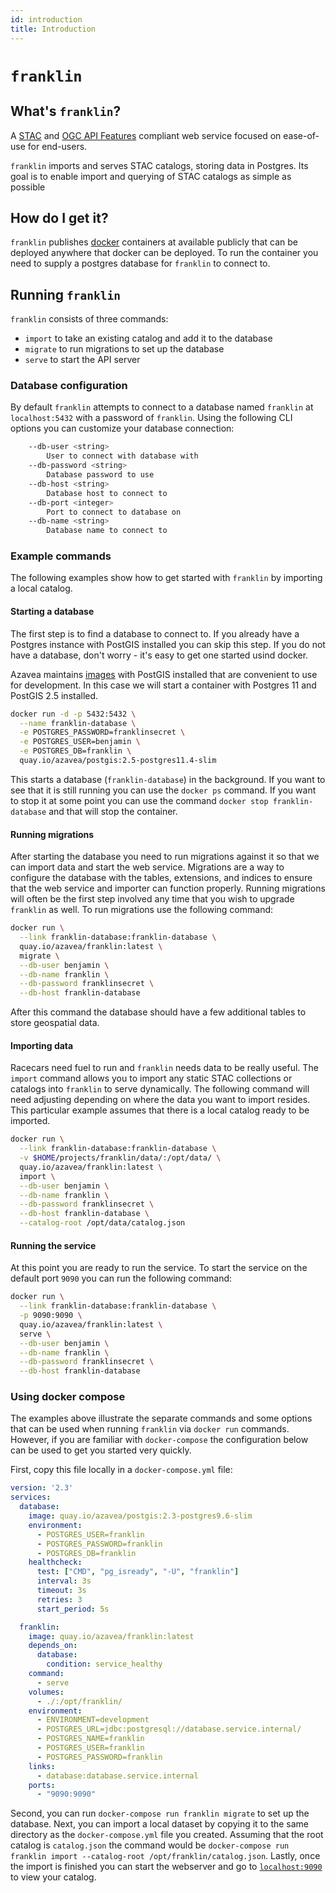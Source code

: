 ```yaml
---
id: introduction
title: Introduction
---
```


# `franklin`

## What's `franklin`?

A [STAC](https://github.com/radiantearth/stac-spec) and [OGC API Features](http://docs.opengeospatial.org/is/17-069r3/17-069r3.html) compliant web service focused on ease-of-use for end-users.

`franklin` imports and serves STAC catalogs, storing data in Postgres. Its goal is to enable import and querying of STAC catalogs as simple as possible

## How do I get it?

`franklin` publishes [docker](https://quay.io/repository/azavea/franklin?tab=tags) containers at available publicly that can be deployed anywhere that docker can be deployed. To run the container you need to supply a postgres database for `franklin` to connect to.

## Running `franklin`

`franklin` consists of three commands:
 - `import` to take an existing catalog and add it to the database
 - `migrate` to run migrations to set up the database
 - `serve` to start the API server

### Database configuration
By default  `franklin` attempts to connect to a database named `franklin` at `localhost:5432` with a password of `franklin`. Using the following CLI options you can customize your database connection:

```bash
    --db-user <string>
        User to connect with database with
    --db-password <string>
        Database password to use
    --db-host <string>
        Database host to connect to
    --db-port <integer>
        Port to connect to database on
    --db-name <string>
        Database name to connect to
```

### Example commands

The following examples show how to get started with `franklin` by importing a local catalog.

#### Starting a database

The first step is to find a database to connect to. If you already have a Postgres instance with PostGIS installed you can skip this step. If you do not have a database, don't worry - it's easy to get one started usind docker.

Azavea maintains [images](https://quay.io/repository/azavea/postgis?tab=tags) with PostGIS installed that are convenient to use for development. In this case we will start a container with Postgres 11 and PostGIS 2.5 installed.

```bash
docker run -d -p 5432:5432 \
  --name franklin-database \
  -e POSTGRES_PASSWORD=franklinsecret \
  -e POSTGRES_USER=benjamin \
  -e POSTGRES_DB=franklin \
  quay.io/azavea/postgis:2.5-postgres11.4-slim
```

This starts a database (`franklin-database`) in the background. If you want to see that it is still running you can use the `docker ps` command. If you want to stop it at some point you can use the command `docker stop franklin-database` and that will stop the container.

#### Running migrations

After starting the database you need to run migrations against it so that we can import data and start the web service. Migrations are a way to configure the database with the tables, extensions, and indices to ensure that the web service and importer can function properly. Running migrations will often be the first step involved any time that you wish to upgrade `franklin` as well. To run migrations use the following command:

```bash
docker run \
  --link franklin-database:franklin-database \
  quay.io/azavea/franklin:latest \
  migrate \
  --db-user benjamin \
  --db-name franklin \
  --db-password franklinsecret \
  --db-host franklin-database
```

After this command the database should have a few additional tables to store geospatial data.

#### Importing data

Racecars need fuel to run and `franklin` needs data to be really useful. The `import` command allows you to import any static STAC collections or catalogs into `franklin` to serve dynamically. The following command will need adjusting depending on where the data you want to import resides. This particular example assumes that there is a local catalog ready to be imported.

```bash
docker run \
  --link franklin-database:franklin-database \
  -v $HOME/projects/franklin/data/:/opt/data/ \
  quay.io/azavea/franklin:latest \
  import \
  --db-user benjamin \
  --db-name franklin \
  --db-password franklinsecret \
  --db-host franklin-database \
  --catalog-root /opt/data/catalog.json
```

#### Running the service

At this point you are ready to run the service. To start the service on the default port `9090` you can run the following command:

```bash
docker run \
  --link franklin-database:franklin-database \
  -p 9090:9090 \
  quay.io/azavea/franklin:latest \
  serve \
  --db-user benjamin \
  --db-name franklin \
  --db-password franklinsecret \
  --db-host franklin-database
```

### Using docker compose

The examples above illustrate the separate commands and some options that can be used when running `franklin` via `docker run` commands. However, if you are familiar with `docker-compose` the configuration below can be used to get you started very quickly.

First, copy this file locally in a `docker-compose.yml` file:
```yaml
version: '2.3'
services:
  database:
    image: quay.io/azavea/postgis:2.3-postgres9.6-slim
    environment:
      - POSTGRES_USER=franklin
      - POSTGRES_PASSWORD=franklin
      - POSTGRES_DB=franklin
    healthcheck:
      test: ["CMD", "pg_isready", "-U", "franklin"]
      interval: 3s
      timeout: 3s
      retries: 3
      start_period: 5s

  franklin:
    image: quay.io/azavea/franklin:latest
    depends_on:
      database:
        condition: service_healthy
	command:
	  - serve
    volumes:
      - ./:/opt/franklin/
    environment:
      - ENVIRONMENT=development
      - POSTGRES_URL=jdbc:postgresql://database.service.internal/
      - POSTGRES_NAME=franklin
      - POSTGRES_USER=franklin
      - POSTGRES_PASSWORD=franklin
    links:
      - database:database.service.internal
    ports:
      - "9090:9090"
```

Second, you can run `docker-compose run franklin migrate` to set up the database. Next, you can import a local dataset by copying it to the same directory as the `docker-compose.yml` file you created. Assuming that the root catalog is `catalog.json` the command would be `docker-compose run franklin import --catalog-root /opt/franklin/catalog.json`. Lastly, once the import is finished you can start the webserver and go to [`localhost:9090`](http://localhost:9090) to view your catalog.
